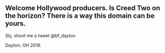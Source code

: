 ## Welcome Hollywood producers.  Is Creed Two on the horizon? There is a way this domain can be yours. 

Sly, shoot me a tweet @bf_dayton




Dayton, OH 2018.
